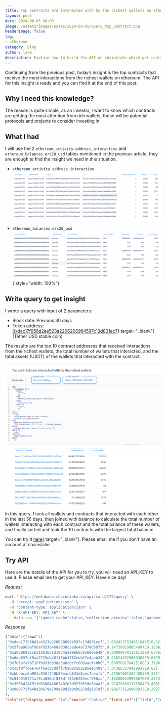 ```yaml
---
title: Top contracts are interacted with by the richest wallets on Ethereum
layout: post
date: 2024-08-05 00:00
image: /assets/images/posts/2024-08-05/query_top_contract.png
headerImage: false
tag:
- ethereum
category: blog
author: lake
description: Explain how to build the API on chainslake which get contracts are interacted with by the richest wallets on Ethereum
---
```


Continuing from the previous post, today’s insight is the top contracts that receive the most interactions from the richest wallets on ethereum. The API for this insight is ready and you can find it at the end of this post.

## Why I need this knowledge?

The reason is quite simple, as an investor, I want to know which contracts are getting the most attention from rich wallets, those will be potential protocols and projects to consider investing in.

## What I had

I will use the 2 `ethereum_activity.address_interactive` and `ethereum_balances.erc20_usd` tables mentioned in the previous article, they are enough to find the insight we need in this situation.

- `ethereum_activity.address_interactive`
![Activity Address Interactive](/assets/images/posts/2024-08-04/activity_address_interactive.png)

- `ethereum_balances.erc20_usd`
![Balances ERC20 USD](/assets/images/posts/2024-08-04/balances.erc20_usd.png){:style="width: 100%"}

## Write query to get insight

I wrote a query with input of 2 parameters:

  - Block date: Previous 30 days
  - Token address: [0xdac17f958d2ee523a2206206994597c13d831ec7](https://etherscan.io/address/0xdac17f958d2ee523a2206206994597c13d831ec7){:target="_blank"} (Tether USD stable coin)

The results are the top 10 contract addresses that received interactions from the richest wallets, the total number of wallets that interacted, and the total assets (USDT) of the wallets that interacted with the contract.

![Query top contracts](/assets/images/posts/2024-08-05/query_top_contract.png)

In this query, I took all wallets and contracts that interacted with each other in the last 30 days, then joined with balance to calculate the total number of wallets interacting with each contract and the total balance of these wallets, and finally sorted and took the 10 contracts with the largest total balance.

You can try it [here](https://metabase.chainslake.io/question/172-top-contracts-are-interacted-with-by-the-richest-wallets){:target="_blank"}. Please email me if you don't have an account at chainslake.

## Try API

Here are the details of the API for you to try, you will need an API_KEY to use it. Please email me to get your API_KEY. Have nice day!

*Request*

```sh
curl 'https://metabase.chainslake.io/api/card/172/query' \
  -H 'accept: application/json' \
  -H 'content-type: application/json' \
  -H 'X-API-KEY: API_KEY' \
  --data-raw '{"ignore_cache":false,"collection_preview":false,"parameters":[{"id":"fe72eb56-d774-4472-a465-727e4722f6aa","type":"date/all-options","value":"past30days","target":["dimension",["template-tag","block_date"]]},{"id":"ecb92861-4133-4425-858b-0a2be7d73521","type":"category","value":"0xdac17f958d2ee523a2206206994597c13d831ec7","target":["variable",["template-tag","token_address"]]}]}'
```

*Response*

```json
{"data":{"rows":[
["0xdac17f958d2ee523a2206206994597c13d831ec7",1.6634237524051046E10,321529],
["0x5faa989af96af85384b8a938c2ede4a7378d9875",9.147309200834097E9,1236],
["0xa0b86991c6218b36c1d19d4a2e9eb0ce3606eb48",8.800004781138119E9,63462],
["0x6de037ef9ad2725eb40118bb1702ebb27e4aeb24",8.226243929869385E9,6379],
["0x7d1afa7b718fb893db30a3abc0cfc608aacfebb0",7.609509178425188E9,3196],
["0xc5f0f7b66764f6ec8c8dff7ba683102295e16409",7.343863378429938E9,82],
["0xbbbbca6a901c926f240b89eacb641d8aec7aeafd",7.215676013574053E9,367],
["0x514910771af9ca656af840dff83e8264ecf986ca",7.152806239996676E9,3773],
["0x3506424f91fd33084466f402d5d97f05f8e3b4af",6.974798881175304E9,490],
["0x0d8775f648430679a709e98d2b0cb6250d2887ef",6.966773126890833E9,392]
],
"cols":[{"display_name":"to","source":"native","field_ref":["field","to",{"base-type":"type/Text"}],"name":"to","base_type":"type/Text","effective_type":"type/Text"},{"display_name":"total_balance","source":"native","field_ref":["field","total_balance",{"base-type":"type/Float"}],"name":"total_balance","base_type":"type/Float","effective_type":"type/Float"},{"display_name":"total_wallets","source":"native","field_ref":["field","total_wallets",{"base-type":"type/BigInteger"}],"name":"total_wallets","base_type":"type/BigInteger","effective_type":"type/BigInteger"}]}}
```